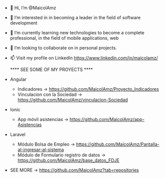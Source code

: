 - 👋 Hi, I’m @MaicolAmz
- 👀 I’m interested in in becoming a leader in the field of software development
- 🌱 I’m currently learning new technologies to become a complete professional, in the field of mobile applications, web
- 💞️ I’m looking to collaborate on in personal projects. 
- 📫 Visit my profile on LinkedIn https://www.linkedin.com/in/maicolamz/

  **** SEE SOME OF MY PROYECTS ****

- Angular
  - Indicadores -> https://github.com/MaicolAmz/Proyecto_Indicadores
  - Vinculacion con la Sociedad -> https://github.com/MaicolAmz/vinculacion-Sociedad
- Ionic
  - App móvil asistencias -> https://github.com/MaicolAmz/app-Asistencias
- Laravel
  - Módulo Bolsa de Empleo -> https://github.com/MaicolAmz/Pantalla-al-ingresar-al-sistema
  - Módulo de Formulario registro de datos -> https://github.com/MaicolAmz/base_datos_FDJE
- SEE MORE -> https://github.com/MaicolAmz?tab=repositories

<!---
MaicolAmz/MaicolAmz is a ✨ special ✨ repository because its `README.md` (this file) appears on your GitHub profile.
You can click the Preview link to take a look at your changes.
--->
